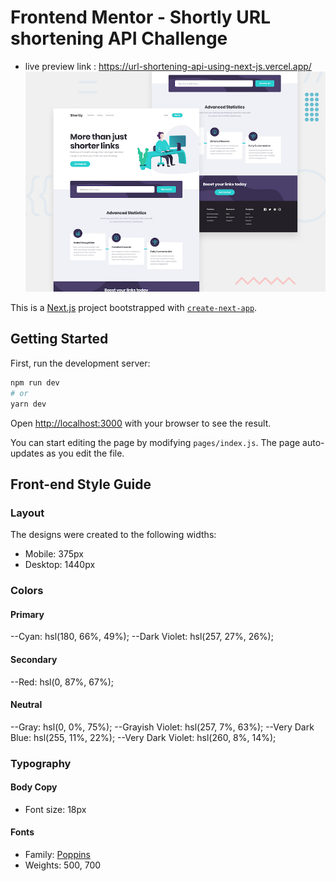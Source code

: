 # Frontend Mentor - Shortly URL shortening API Challenge

- live preview link : https://url-shortening-api-using-next-js.vercel.app/
  ![Design preview for the Shortly URL shortening API coding challenge](./design/desktop-preview.jpg)

This is a [Next.js](https://nextjs.org/) project bootstrapped with [`create-next-app`](https://github.com/vercel/next.js/tree/canary/packages/create-next-app).

## Getting Started

First, run the development server:

```bash
npm run dev
# or
yarn dev
```

Open [http://localhost:3000](http://localhost:3000) with your browser to see the result.

You can start editing the page by modifying `pages/index.js`. The page auto-updates as you edit the file.

## Front-end Style Guide

### Layout

The designs were created to the following widths:

- Mobile: 375px
- Desktop: 1440px

### Colors

#### Primary

--Cyan: hsl(180, 66%, 49%);
--Dark Violet: hsl(257, 27%, 26%);

#### Secondary

--Red: hsl(0, 87%, 67%);

#### Neutral

--Gray: hsl(0, 0%, 75%);
--Grayish Violet: hsl(257, 7%, 63%);
--Very Dark Blue: hsl(255, 11%, 22%);
--Very Dark Violet: hsl(260, 8%, 14%);

### Typography

#### Body Copy

- Font size: 18px

#### Fonts

- Family: [Poppins](https://fonts.google.com/specimen/Poppins)
- Weights: 500, 700
